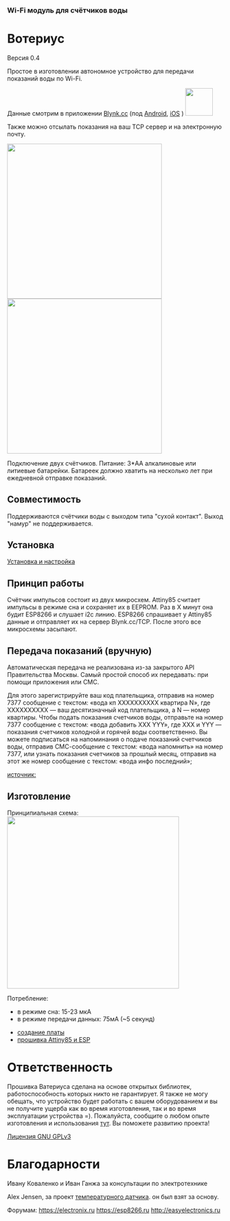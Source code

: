 ### Wi-Fi модуль для счётчиков воды
# Вотериус
Версия 0.4

Простое в изготовлении автономное устройство для передачи показаний воды по Wi-Fi.

Данные смотрим в приложении [Blynk.cc](http://Blynk.cc) (под [Android](https://play.google.com/store/apps/details?id=cc.blynk), [iOS](https://itunes.apple.com/us/app/blynk-control-arduino-raspberry/id808760481?ls=1&mt=8) )
<img src="https://github.com/dontsovcmc/waterius/blob/master/files/11541426.png" data-canonical-src="https://github.com/dontsovcmc/waterius/blob/master/files/11541426.png" width="64"/> 

Также можно отсылать показания на ваш TCP сервер и на электронную почту.

<img src="https://github.com/dontsovcmc/waterius/blob/master/files/top.jpg" data-canonical-src="https://github.com/dontsovcmc/waterius/blob/master/files/top.jpg" width="360"/> 
<img src="https://github.com/dontsovcmc/waterius/blob/master/files/step02.png" data-canonical-src="https://github.com/dontsovcmc/waterius/blob/master/files/step02.png" width="360"/>

Подключение двух счётчиков.
Питание: 3*AA алкалиновые или литиевые батарейки. 
Батареек должно хватить на несколько лет при ежедневной отправке показаний.

## Совместимость

Поддерживаются счётчики воды с выходом типа "сухой контакт". Выход "намур" не поддерживается.

## Установка
[Установка и настройка](https://github.com/dontsovcmc/waterius/blob/master/Setup.md)

## Принцип работы
Счётчик импульсов состоит из двух микросхем. Attiny85 считает импульсы в режиме сна и сохраняет их в EEPROM. Раз в Х минут она будит ESP8266 и слушает i2c линию. ESP8266 спрашивает у Attiny85 данные и отправляет их на сервер Blynk.cc/TCP. После этого все микросхемы засыпают.

## Передача показаний (вручную)
Автоматическая передача не реализована из-за закрытого API Правительства Москвы. 
Самый простой способ их передавать: при помощи приложения или СМС.

Для этого зарегистрируйте ваш код плательщика, отправив на номер 7377 сообщение с текстом: «вода кп ХХХХХХХХХХ квартира N», где ХХХХХХХХХХ — ваш десятизначный код плательщика, a N — номер квартиры. Чтобы подать показания счетчиков воды, отправьте на номер 7377 сообщение с текстом: «вода добавить ХХХ YYY», где ХХХ и YYY — показания счетчиков холодной и горячей воды соответственно. Вы можете подписаться на напоминания о подаче показаний счетчиков воды, отправив СМС-сообщение с текстом: «вода напомнить» на номер 7377, или узнать показания счетчиков за прошлый месяц, отправив на этот же номер сообщение с текстом: «вода инфо последний»;

[источник:](https://www.mos.ru/otvet-dom-i-dvor/kak-podat-pokazaniya-schetchikov/)

## Изготовление
Принципиальная схема:
<img src="https://github.com/dontsovcmc/waterius/blob/master/Board/scheme.png" data-canonical-src="https://github.com/dontsovcmc/waterius/blob/master/Board/scheme.png" width="400"/>

Потребление:
* в режиме сна: 15-23 мкА
* в режиме передачи данных: 75мА (~5 секунд)

- [создание платы](https://github.com/dontsovcmc/waterius/blob/master/Making.md)
- [прошивка Attiny85 и ESP](https://github.com/dontsovcmc/waterius/blob/master/Firmware.md) 

# Ответственность

Прошивка Ватериуса сделана на основе открытых библиотек, работоспособность которых никто не гарантирует. Я также не могу обещать, что устройство будет работать с вашем оборудованием и вы не получите ущерба как во время изготовления, так и во время эксплуатации устройства =). Пожалуйста, сообщите о любом опыте изготовления и использования [тут](https://github.com/dontsovcmc/waterius/issues). Вы поможете развитию проекта! 

[Лицензия GNU GPLv3](https://github.com/dontsovcmc/waterius/blob/master/LICENSE)

# Благодарности
Ивану Коваленко и Иван Ганжа за консультации по электротехнике

Alex Jensen, за проект [температурного датчика](https://www.cron.dk/esp8266-on-batteries-for-years-part-1). он был взят за основу.

Форумам: 
https://electronix.ru
https://esp8266.ru
http://easyelectronics.ru

 



